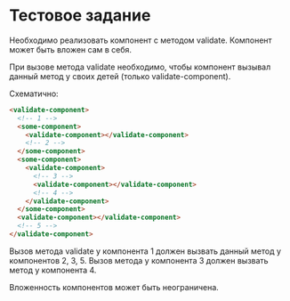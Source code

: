 # Тестовое задание

Необходимо реализовать компонент с методом validate.
Компонент может быть вложен сам в себя.

При вызове метода validate необходимо, чтобы компонент вызывал данный метод у своих детей (только validate-component).

Схематично:

```html
<validate-component>
  <!-- 1 -->
  <some-component>
    <validate-component></validate-component>
    <!-- 2 -->
  </some-component>
  <some-component>
    <validate-component>
      <!-- 3 -->
      <validate-component></validate-component>
      <!-- 4 -->
    </validate-component>
  </some-component>
  <validate-component></validate-component>
  <!-- 5 -->
</validate-component>
```

Вызов метода validate у компонента 1 должен вызвать данный метод у компонентов 2, 3, 5.
Вызов метода у компонента 3 должен вызвать метод у компонента 4.

Вложенность компонентов может быть неограничена.
